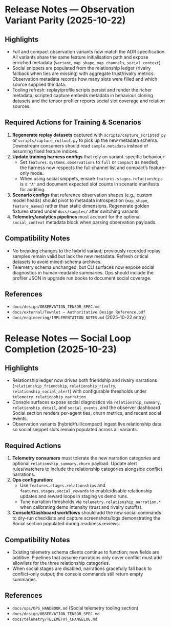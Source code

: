 # Release Notes — Observation Variant Parity (2025-10-22)

## Highlights
- Full and compact observation variants now match the ADR specification. All
  variants share the same feature initialisation path and expose enriched
  metadata (`variant`, `map_shape`, `map_channels`, `social_context`).
- Social snippets are populated from the relationship ledger (rivalry fallback
  when ties are missing) with aggregate trust/rivalry metrics. Observation
  metadata records how many slots were filled and which source supplied the
  data.
- Tooling refresh: replay/profile scripts persist and render the richer
  metadata; scripted capture embeds metadata in behaviour cloning datasets and
  the tensor profiler reports social slot coverage and relation sources.

## Required Actions for Training & Scenarios
1. **Regenerate replay datasets** captured with `scripts/capture_scripted.py` or
   `scripts/capture_rollout.py` to pick up the new metadata schema. Downstream
   consumers should read `sample.metadata` instead of assuming fixed feature
   indices.
2. **Update training harness configs** that rely on variant-specific behaviour:
   - Set `features.systems.observations` to `full` or `compact` as needed; the
     harness now respects the full channel list and compact’s feature-only mode.
   - When using social snippets, ensure
     `features.stages.relationships` is ≥ `"A"` and document expected slot
     counts in scenario manifests for auditing.
3. **Scenario configs** that reference observation shapes (e.g., custom model
   heads) should pivot to metadata introspection (`map_shape`, `feature_names`)
   rather than static dimensions. Regenerate golden fixtures stored under
   `docs/samples/` after switching variants.
4. **Telemetry/analytics pipelines** must account for the optional
   `social_context` metadata block when parsing observation payloads.

## Compatibility Notes
- No breaking changes to the hybrid variant; previously recorded replay samples
  remain valid but lack the new metadata. Refresh critical datasets to avoid
  mixed-schema archives.
- Telemetry schema unchanged, but CLI surfaces now expose social diagnostics in
  human-readable summaries. Ops should include the profiler JSON in upgrade run
  books to document social coverage.

## References
- `docs/design/OBSERVATION_TENSOR_SPEC.md`
- `docs/external/Townlet – Authoritative Design Reference.pdf`
- `docs/engineering/IMPLEMENTATION_NOTES.md` (2025-10-22 entry)

# Release Notes — Social Loop Completion (2025-10-23)

## Highlights
- Relationship ledger now drives both friendship and rivalry narrations
  (`relationship_friendship`, `relationship_rivalry`, `relationship_social_alert`) with
  configurable thresholds under `telemetry.relationship_narration`.
- Console surfaces expose social diagnostics via
  `relationship_summary`, `relationship_detail`, and `social_events`, and the observer
  dashboard Social section renders per-agent ties, churn metrics, and recent social events.
- Observation variants (hybrid/full/compact) ingest live relationship data so social snippet slots
  remain populated across all variants.

## Required Actions
1. **Telemetry consumers** must tolerate the new narration categories and optional
   `relationship_summary.churn` payload. Update alert rules/watchers to include the
   relationship categories alongside conflict narrations.
2. **Ops configuration**:
   - Use `features.stages.relationships` and `features.stages.social_rewards` to
     enable/disable relationship updates and reward loops in staging vs demo runs.
   - Tune narration thresholds via `telemetry.relationship_narration.*` when calibrating demo
     intensity (trust and rivalry cutoffs).
3. **Console/Dashboard workflows** should add the new social commands to dry-run checklists and
   capture screenshots/logs demonstrating the Social section populated during readiness reviews.

## Compatibility Notes
- Existing telemetry schema clients continue to function; new fields are additive. Pipelines that
  assume narrations only cover conflict must add allowlists for the three relationship categories.
- When social stages are disabled, narrations gracefully fall back to conflict-only output; the
  console commands still return empty summaries.

## References
- `docs/ops/OPS_HANDBOOK.md` (Social telemetry tooling section)
- `docs/design/OBSERVATION_TENSOR_SPEC.md`
- `docs/telemetry/TELEMETRY_CHANGELOG.md`
